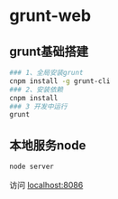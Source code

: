 # grunt-web

## grunt基础搭建

``` bash
### 1、全局安装grunt
cnpm install -g grunt-cli
### 2、安装依赖
cnpm install
### 3 开发中运行
grunt

```
## 本地服务node

``` bash
node server

```

访问 [localhost:8086](http://localhost:8086)
